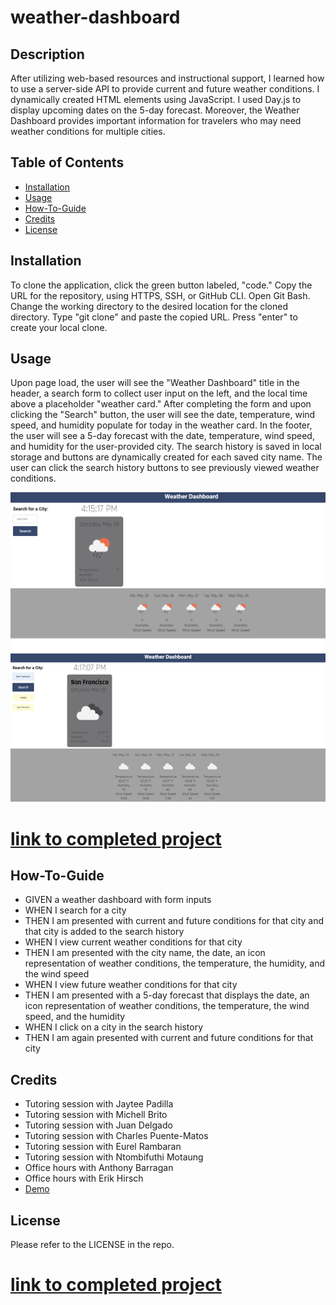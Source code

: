 # weather-dashboard

## Description
After utilizing web-based resources and instructional support, I learned how to use a server-side API to provide current and future weather conditions. I dynamically created HTML elements using JavaScript. I used Day.js to display upcoming dates on the 5-day forecast. Moreover, the Weather Dashboard provides important information for travelers who may need weather conditions for multiple cities. 

## Table of Contents 

- [Installation](#installation)
- [Usage](#usage)
- [How-To-Guide](#how-to-guide)
- [Credits](#credits)
- [License](#license)

## Installation

To clone the application, click the green button labeled, "code." Copy the URL for the repository, using HTTPS, SSH, or GitHub CLI. Open Git Bash. Change the working directory to the desired location for the cloned directory. Type "git clone" and paste the copied URL. Press "enter" to create your local clone.

## Usage

Upon page load, the user will see the "Weather Dashboard" title in the header, a search form to collect user input on the left, and the local time above a placeholder "weather card." After completing the form and upon clicking the "Search" button, the user will see the date, temperature, wind speed, and humidity populate for today in the weather card. In the footer, the user will see a 5-day forecast with the date, temperature, wind speed, and humidity for the user-provided city. The search history is saved in local storage and buttons are dynamically created for each saved city name. The user can click the search history buttons to see previously viewed weather conditions. 


<img src= "./assets/images/screenshot2.png" alt="screenshot">
<img src= "./assets/images/screenshot.png" alt="screenshot">

# [link to completed project](https://hweltzien.github.io/weather-dashboard/)

## How-To-Guide
<ul>    
    <li>GIVEN a weather dashboard with form inputs</li>
    <li>WHEN I search for a city</li>
    <li>THEN I am presented with current and future conditions for that city and that city is added to the search history</li>
    <li>WHEN I view current weather conditions for that city</li>
    <li>THEN I am presented with the city name, the date, an icon representation of weather conditions, the temperature, the humidity, and the wind speed</li>
    <li>WHEN I view future weather conditions for that city</li>
    <li>THEN I am presented with a 5-day forecast that displays the date, an icon representation of weather conditions, the temperature, the wind speed, and the humidity</li>
    <li>WHEN I click on a city in the search history</li>
    <li>THEN I am again presented with current and future conditions for that city</li>
</ul>

## Credits
<ul>
    <li>Tutoring session with Jaytee Padilla</li>
    <li>Tutoring session with Michell Brito</li>
    <li>Tutoring session with Juan Delgado</li>
    <li>Tutoring session with Charles Puente-Matos</li>
    <li>Tutoring session with Eurel Rambaran</li>
    <li>Tutoring session with Ntombifuthi Motaung</li>
    <li>Office hours with Anthony Barragan</li>
    <li>Office hours with Erik Hirsch</li>
    <li><a href=" https://www.youtube.com/watch?v=6trGQWzg2AI&t=4175s">Demo</a></li>
   
    
</ul>

## License
 
Please refer to the LICENSE in the repo.

# [link to completed project](https://hweltzien.github.io/weather-dashboard/)